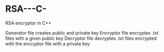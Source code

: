 # RSA---C-
RSA encryptor in C++

Generator file creates public and private key
Encryptor file encryptes .txt files with a given public key
Decryptor file decryptes .txt files encrypted with the encryptor file with a private key
